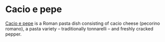 # Cacio e pepe
[Cacio e pepe](https://en.wikipedia.org/wiki/Cacio_e_pepe) is a Roman pasta dish consisting of cacio cheese (pecorino romano), a pasta variety – traditionally tonnarelli – and freshly cracked pepper.